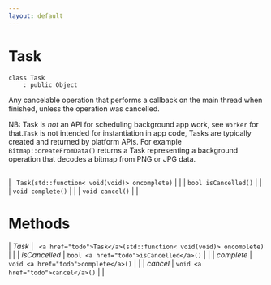 ```yaml
---
layout: default
---
```


# Task

```
class Task
    : public Object
```


Any cancelable operation that performs a callback on the main thread when finished, unless the operation was cancelled.     

NB: Task is *not* an API for scheduling background app work, see `Worker` for that.`Task` is not intended for instantiation in app code, Tasks are typically created and returned by platform APIs. For example `Bitmap::createFromData()` returns a Task representing a background operation that decodes a bitmap from PNG or JPG data.     
## 



## 

| ` Task(std::function< void(void)> oncomplete)` |  |
| `bool isCancelled()` |  |
| `void complete()` |  |
| `void cancel()` |  |


# Methods

| *Task* |  ` <a href="todo">Task</a>(std::function< void(void)> oncomplete)` |  |
| *isCancelled* |  `bool <a href="todo">isCancelled</a>()` |  |
| *complete* |  `void <a href="todo">complete</a>()` |  |
| *cancel* |  `void <a href="todo">cancel</a>()` |  |
